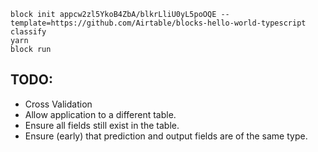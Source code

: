 
```
block init appcw2zl5YkoB4ZbA/blkrLliU0yL5poOQE --template=https://github.com/Airtable/blocks-hello-world-typescript classify
yarn
block run
```


## TODO:
* Cross Validation
* Allow application to a different table.
* Ensure all fields still exist in the table.
* Ensure (early) that prediction and output fields are of the same type.

